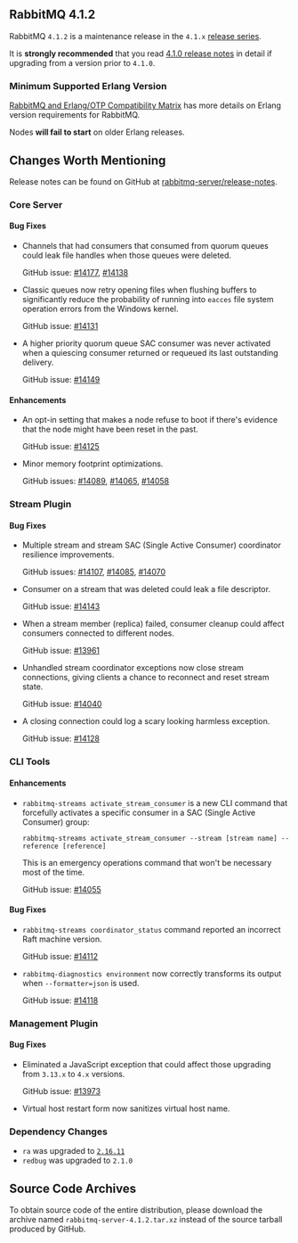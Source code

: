 ## RabbitMQ 4.1.2

RabbitMQ `4.1.2` is a maintenance release in the `4.1.x` [release series](https://www.rabbitmq.com/release-information).

It is **strongly recommended** that you read [4.1.0 release notes](https://github.com/rabbitmq/rabbitmq-server/releases/tag/v4.1.0)
in detail if upgrading from a version prior to `4.1.0`.


### Minimum Supported Erlang Version

[RabbitMQ and Erlang/OTP Compatibility Matrix](https://www.rabbitmq.com/docs/which-erlang) has more details on Erlang version requirements for RabbitMQ.

Nodes **will fail to start** on older Erlang releases.


## Changes Worth Mentioning

Release notes can be found on GitHub at [rabbitmq-server/release-notes](https://github.com/rabbitmq/rabbitmq-server/tree/v4.1.x/release-notes).


### Core Server

#### Bug Fixes

 * Channels that had consumers that consumed from quorum queues could leak file handles
   when those queues were deleted.

   GitHub issue: [#14177](https://github.com/rabbitmq/rabbitmq-server/issues/14177), [#14138](https://github.com/rabbitmq/rabbitmq-server/pull/14138)

 * Classic queues now retry opening files when flushing buffers to significantly reduce the probability of running into
   `eacces` file system operation errors from the Windows kernel.

   GitHub issue: [#14131](https://github.com/rabbitmq/rabbitmq-server/pull/14131)

 * A higher priority quorum queue SAC consumer was never activated when a quiescing consumer
   returned or requeued its last outstanding delivery.

   GitHub issue: [#14149](https://github.com/rabbitmq/rabbitmq-server/pull/14149)

#### Enhancements

 * An opt-in setting that makes a node refuse to boot if there's evidence that the node might have been reset
   in the past.

   GitHub issue: [#14125](https://github.com/rabbitmq/rabbitmq-server/pull/14125)

 * Minor memory footprint optimizations.

   GitHub issues: [#14089](https://github.com/rabbitmq/rabbitmq-server/pull/14089), [#14065](https://github.com/rabbitmq/rabbitmq-server/pull/14065), [#14058](https://github.com/rabbitmq/rabbitmq-server/pull/14058)


### Stream Plugin

#### Bug Fixes

 * Multiple stream and stream SAC (Single Active Consumer) coordinator resilience improvements.

   GitHub issues: [#14107](https://github.com/rabbitmq/rabbitmq-server/pull/14107), [#14085](https://github.com/rabbitmq/rabbitmq-server/pull/14085), [#14070](https://github.com/rabbitmq/rabbitmq-server/issues/14070)

 * Consumer on a stream that was deleted could leak a file descriptor.

   GitHub issue: [#14143](https://github.com/rabbitmq/rabbitmq-server/pull/14143)

 * When a stream member (replica) failed, consumer cleanup could affect consumers connected to different nodes.

   GitHub issue: [#13961](https://github.com/rabbitmq/rabbitmq-server/issues/13961)

 * Unhandled stream coordinator exceptions now close stream connections, giving clients a chance to reconnect and reset stream state.

   GitHub issue: [#14040](https://github.com/rabbitmq/rabbitmq-server/issues/14040)

 * A closing connection could log a scary looking harmless exception.

   GitHub issue: [#14128](https://github.com/rabbitmq/rabbitmq-server/pull/14128)


### CLI Tools

#### Enhancements

 * `rabbitmq-streams activate_stream_consumer` is a new CLI command that forcefully activates a specific consumer in a SAC (Single Active Consumer) group:

   ```shell
   rabbitmq-streams activate_stream_consumer --stream [stream name] --reference [reference]
   ```

   This is an emergency operations command that won't be necessary most of the time.

   GitHub issue: [#14055](https://github.com/rabbitmq/rabbitmq-server/issues/14055)

#### Bug Fixes

 * `rabbitmq-streams coordinator_status` command reported an incorrect Raft machine version.

   GitHub issue: [#14112](https://github.com/rabbitmq/rabbitmq-server/pull/14112)

 * `rabbitmq-diagnostics environment` now correctly transforms its output
   when `--formatter=json` is used.

   GitHub issue: [#14118](https://github.com/rabbitmq/rabbitmq-server/pull/14118)


### Management Plugin

#### Bug Fixes

 * Eliminated a JavaScript exception that could affect those upgrading from `3.13.x` to `4.x` versions.

   GitHub issue: [#13973](https://github.com/rabbitmq/rabbitmq-server/issues/13973)

 * Virtual host restart form now sanitizes virtual host name.


### Dependency Changes

 * `ra` was upgraded to [`2.16.11`](https://github.com/rabbitmq/ra/releases)
 * `redbug` was upgraded to `2.1.0`


## Source Code Archives

To obtain source code of the entire distribution, please download the archive named `rabbitmq-server-4.1.2.tar.xz`
instead of the source tarball produced by GitHub.
